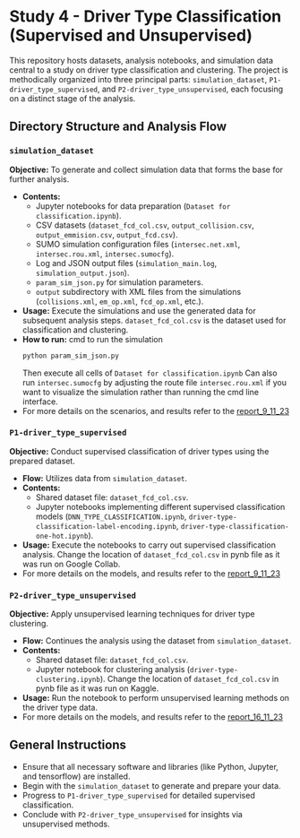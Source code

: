 # Study 4 - Driver Type Classification (Supervised and Unsupervised)
This repository hosts datasets, analysis notebooks, and simulation data central to a study on driver type classification and clustering. The project is methodically organized into three principal parts: `simulation_dataset`, `P1-driver_type_supervised`, and `P2-driver_type_unsupervised`, each focusing on a distinct stage of the analysis.

## Directory Structure and Analysis Flow

### `simulation_dataset`
**Objective:** To generate and collect simulation data that forms the base for further analysis.
- **Contents:** 
  - Jupyter notebooks for data preparation (`Dataset for classification.ipynb`).
  - CSV datasets (`dataset_fcd_col.csv`, `output_collision.csv`, `output_emmision.csv`, `output_fcd.csv`).
  - SUMO simulation configuration files (`intersec.net.xml`, `intersec.rou.xml`, `intersec.sumocfg`).
  - Log and JSON output files (`simulation_main.log`, `simulation_output.json`).
  - `param_sim_json.py` for simulation parameters.
  - `output` subdirectory with XML files from the simulations (`collisions.xml`, `em_op.xml`, `fcd_op.xml`, etc.).
- **Usage:** Execute the simulations and use the generated data for subsequent analysis steps. `dataset_fcd_col.csv` is the dataset used for classification and clustering. 
- **How to run:**
    cmd to run the simulation
     ```sh
    python param_sim_json.py
    ```
    Then execute all cells of `Dataset for classification.ipynb`
    Can also run `intersec.sumocfg` by adjusting the route file `intersec.rou.xml` if you want to visualize the simulation rather than running the cmd line interface.
- For more details on the scenarios, and results refer to the [report_9_11_23]

### `P1-driver_type_supervised`
**Objective:** Conduct supervised classification of driver types using the prepared dataset.
- **Flow:** Utilizes data from `simulation_dataset`.
- **Contents:**
  - Shared dataset file: `dataset_fcd_col.csv`.
  - Jupyter notebooks implementing different supervised classification models (`DNN_TYPE_CLASSIFICATION.ipynb`, `driver-type-classification-label-encoding.ipynb`, `driver-type-classification-one-hot.ipynb`).
- **Usage:** Execute the notebooks to carry out supervised classification analysis. Change the location of `dataset_fcd_col.csv` in pynb file as it was run on Google Collab.
- For more details on the models, and results refer to the [report_9_11_23]

### `P2-driver_type_unsupervised`
**Objective:** Apply unsupervised learning techniques for driver type clustering.
- **Flow:** Continues the analysis using the dataset from `simulation_dataset`.
- **Contents:**
  - Shared dataset file: `dataset_fcd_col.csv`.
  - Jupyter notebook for clustering analysis (`driver-type-clustering.ipynb`). Change the location of `dataset_fcd_col.csv` in pynb file as it was run on Kaggle.
- **Usage:** Run the notebook to perform unsupervised learning methods on the driver type data.
- For more details on the models, and results refer to the [report_16_11_23]

## General Instructions

- Ensure that all necessary software and libraries (like Python, Jupyter, and tensorflow) are installed.
- Begin with the `simulation_dataset` to generate and prepare your data.
- Progress to `P1-driver_type_supervised` for detailed supervised classification.
- Conclude with `P2-driver_type_unsupervised` for insights via unsupervised methods.

[report_9_11_23]: <https://github.com/CL2-UWaterloo/ece699-traffic-simulation/blob/main/Intersection/Study_4-driver_type_classification/report_9_11_23.pdf>
[report_16_11_23]: <https://github.com/CL2-UWaterloo/ece699-traffic-simulation/blob/main/Intersection/Study_4-driver_type_classification/report_16_11_23.pdf>

